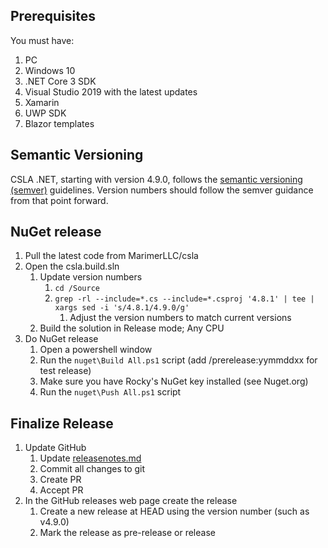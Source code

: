 Prerequisites
-------------
You must have:

1. PC
 1. Windows 10
 1. .NET Core 3 SDK
 1. Visual Studio 2019 with the latest updates
  1. Xamarin
  1. UWP SDK
  1. Blazor templates

Semantic Versioning
-------------------
CSLA .NET, starting with version 4.9.0, follows the [semantic versioning (semver)](https://semver.org/) guidelines. Version numbers should follow the semver guidance from that point forward.

NuGet release
-------------
1. Pull the latest code from MarimerLLC/csla
1. Open the csla.build.sln
   1. Update version numbers
      1. `cd /Source`
      1. `grep -rl --include=*.cs --include=*.csproj '4.8.1' | tee | xargs sed -i 's/4.8.1/4.9.0/g'`
         1. Adjust the version numbers to match current versions
   1. Build the solution in Release mode; Any CPU
1. Do NuGet release
   1. Open a powershell window
   1. Run the `nuget\Build All.ps1` script (add /prerelease:yymmddxx for test release)
   1. Make sure you have Rocky's NuGet key installed (see Nuget.org)
   1. Run the `nuget\Push All.ps1` script

Finalize Release
----------------
1. Update GitHub
   1. Update [releasenotes.md](https://github.com/MarimerLLC/csla/blob/master/releasenotes.md)
   1. Commit all changes to git
   1. Create PR 
   1. Accept PR
1. In the GitHub releases web page create the release
   1. Create a new release at HEAD using the version number (such as v4.9.0)
   1. Mark the release as pre-release or release
